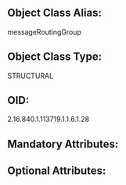 ## Object Class Alias:
  messageRoutingGroup

## Object Class Type:
  STRUCTURAL

## OID:
  2.16.840.1.113719.1.1.6.1.28

## Mandatory Attributes:
  

## Optional Attributes:
  
